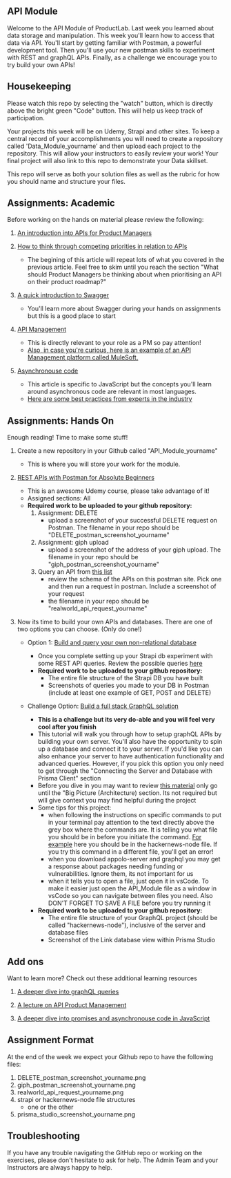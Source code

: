 ## API Module
 Welcome to the API Module of ProductLab. Last week you learned about data storage and manipulation. This week you'll learn how to access that data via API. You'll start by getting familiar with Postman, a powerful development tool. Then you'll use your new postman skills to experiment with REST and graphQL APIs. Finally, as a challenge we encourage you to try build your own APIs! 

 ## Housekeeping
 Please watch this repo by selecting the "watch" button, which is directly above the bright green "Code" button. This will help us keep track of participation.

 Your projects this week will be on Udemy, Strapi and other sites. To keep a central record of your accomplishments you will need to create a repository called 'Data_Module_yourname' and then upload each project to the repository. This will allow your instructors to easily review your work! Your final project will also link to this repo to demonstrate your Data skillset. 

 This repo will serve as both your solution files as well as the rubric for how you should name and structure your files. 

 ## Assignments: Academic 
 Before working on the hands on material please review the following: 

1. [An introduction into APIs for Product Managers](https://medium.com/swlh/a-product-managers-guide-to-apis-c5fffff0e5e0) 

2. [How to think through competing priorities in relation to APIs](https://www.linkedin.com/pulse/demystifying-apis-product-managers-erin-howell/)
    * The begining of this article will repeat lots of what you covered in the previous article. Feel free to skim until you reach the section "What should Product Managers be thinking about when prioritising an API on their product roadmap?"

3. [A quick introduction to Swagger](https://swagger.io/docs/specification/2-0/what-is-swagger/)
    * You'll learn more about Swagger during your hands on assignments but this is a good place to start

4. [API Management](https://cloud.google.com/learn/what-is-api-management#:~:text=API%20management%20is%20the%20process,cloud%2C%20or%20a%20hybrid%20environment.%20https://blog.hubspot.com/website/api-management)
    * This is directly relevant to your role as a PM so pay attention! 
    * [Also, in case you're curious, here is an example of an API Management platform called MuleSoft.](https://www.mulesoft.com/platform/enterprise-integration)

5. [Asynchronouse code](https://developer.mozilla.org/en-US/docs/Learn/JavaScript/Asynchronous/Introducing)
    * This article is specific to JavaScript but the concepts you'll learn around asynchronous code are relevant in most languages. 
    * [Here are some best practices from experts in the industry](https://stackify.com/when-to-use-asynchronous-programming/)


## Assignments: Hands On
Enough reading! Time to make some stuff! 
1. Create a new repository in your Github called "API_Module_yourname"
    * This is where you will store your work for the module. 

2. [REST APIs with Postman for Absolute Beginners](https://eylearning.udemy.com/course/api-with-postman-for-absolute-beginners/learn/lecture/18670210#overview) 
    * This is an awesome Udemy course, please take advantage of it!
    * Assigned sections: All
    * **Required work to be uploaded to your github repository:** 
        1. Assignment: DELETE
            * upload a screenshot of your successful DELETE request on Postman. The filename in your repo should be "DELETE_postman_screenshot_yourname"
        2. Assignment: giph upload
            * upload a screenshot of the address of your giph upload. The filename in your repo should be "giph_postman_screenshot_yourname"
        3. Query an API from [this list](https://www.postman.com/explore)
            * review the schema of the APIs on this postman site. Pick one and then run a request in postman. Include a screenshot of your request
            * the filename in your repo should be "realworld_api_request_yourname"

3. Now its time to build your own APIs and databases. There are one of two options you can choose. (Only do one!)
    * Option 1: [Build and query your own non-relational database](https://docs.strapi.io/dev-docs/quick-start#_1-install-strapi-and-create-a-new-project)
        * Once you complete setting up your Strapi db experiment with some REST API queries. Review the possible queries [here](https://docs.strapi.io/dev-docs/api/rest)
        * **Required work to be uploaded to your github repository:** 
            * The entire file structure of the Strapi DB you have built 
            * Screenshots of queries you made to your DB in Postman (include at least one example of GET, POST and DELETE)

    * Challenge Option: [Build a full stack GraphQL solution](https://www.howtographql.com/graphql-js/0-introduction/)
        * **This is a challenge but its very do-able and you will feel very cool after you finish**
        * This tutorial will walk you through how to setup graphQL APIs by building your own server. You'll also have the opportunity to spin up a database and connect it to your server. If you'd like you can also enhance your server to have authentication functionality and advanced queries. However, if you pick this option you only need to get through the "Connecting the Server and Database with Prisma Client" section
        * Before you dive in you may want to review [this material](https://www.howtographql.com/basics/0-introduction/) only go until the "Big Picture (Architecture) section. Its not required but will give context you may find helpful during the project
        * Some tips for this project:
            * when following the instructions on specific commands to put in your terminal pay attention to the text directly above the grey box where the commands are. It is telling you what file you should be in before you initiate the command. [For example](image.png) here you should be in the hackernews-node file. If you try this command in a different file, you'll get an error!
            * when you download appolo-server and graphql you may get a response about packages needing funding or vulnerabilities. Ignore them, its not important for us
            * when it tells you to open a file, just open it in vsCode. To make it easier just open the API_Module file as a window in vsCode so you can navigate between files you need. Also DON'T FORGET TO SAVE A FILE before you try running it
        * **Required work to be uploaded to your github repository:**
            * The entire file structure of your GraphQL project (should be called "hackernews-node"), inclusive of the server and database files
            * Screenshot of the Link database view within Prisma Studio

## Add ons
Want to learn more? Check out these additional learning resources

1. [A deeper dive into graphQL queries](https://graphql.org/learn/queries/)

2. [A lecture on API Product Management](https://www.youtube.com/watch?v=9I-uCjhCRSI)

3. [A deeper dive into promises and asynchronouse code in JavaScript](https://developer.mozilla.org/en-US/docs/Learn/JavaScript/Asynchronous/Promises)

## Assignment Format 
At the end of the week we expect your Github repo to have the following files: 

1. DELETE_postman_screenshot_yourname.png
2. giph_postman_screenshot_yourname.png
3. realworld_api_request_yourname.png
4. strapi or hackernews-node file structures
    * one or the other
5. prisma_studio_screenshot_yourname.png

## Troubleshooting

If you have any trouble navigating the GitHub repo or working on the exercises, please don't hesitate to ask for help. The Admin Team and your Instructors are always happy to help.
